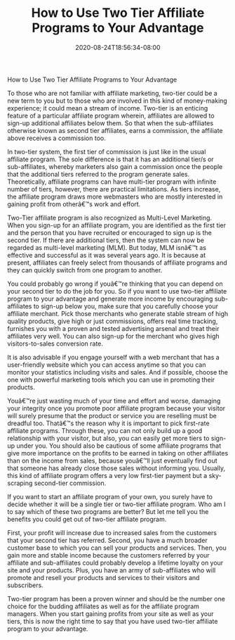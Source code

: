 ﻿---
title: "How to Use Two Tier Affiliate Programs to Your Advantage"
date: 2020-08-24T18:56:34-08:00
description: "35 divers marketing articles Tips for Web Success"
featured_image: "/images/35 divers marketing articles.jpg"
tags: ["35 divers marketing articles"]
---

How to Use Two Tier Affiliate Programs to Your Advantage 


To those who are not familiar with affiliate marketing, two-tier could be a new term to you but to those who are involved in this kind of money-making experience; it could mean a stream of income. Two-tier is an enticing feature of a particular affiliate program wherein, affiliates are allowed to sign-up additional affiliates below them. So that when the sub-affiliates otherwise known as second tier affiliates, earns a commission, the affiliate above receives a commission too. 

In two-tier system, the first tier of commission is just like in the usual affiliate program. The sole difference is that it has an additional tier/s or sub-affiliates, whereby marketers also gain a commission once the people that the additional tiers referred to the program generate sales. Theoretically, affiliate programs can have multi-tier program with infinite number of tiers, however, there are practical limitations. As tiers increase, the affiliate program draws more webmasters who are mostly interested in gaining profit from otherâ€™s work and effort. 

Two-Tier affiliate program is also recognized as Multi-Level Marketing. When you sign-up for an affiliate program, you are identified as the first tier and the person that you have recruited or encouraged to sign up is the second tier. If there are additional tiers, then the system can now be regarded as multi-level marketing (MLM). But today, MLM isnâ€™t as effective and successful as it was several years ago. It is because at present, affiliates can freely select from thousands of affiliate programs and they can quickly switch from one program to another.

You could probably go wrong if youâ€™re thinking that you can depend on your second tier to do the job for you. So if you want to use two-tier affiliate program to your advantage and generate more income by encouraging sub-affiliates to sign-up below you, make sure that you carefully choose your affiliate merchant. Pick those merchants who generate stable stream of high quality products, give high or just commissions, offers real time tracking, furnishes you with a proven and tested advertising arsenal and treat their affiliates very well. You can also sign-up for the merchant who gives high visitors-to-sales conversion rate.

It is also advisable if you engage yourself with a web merchant that has a user-friendly website which you can access anytime so that you can monitor your statistics including visits and sales. And if possible, choose the one with powerful marketing tools which you can use in promoting their products. 

Youâ€™re just wasting much of your time and effort and worse, damaging your integrity once you promote poor affiliate program because your visitor will surely presume that the product or service you are reselling must be dreadful too. Thatâ€™s the reason why it is important to pick first-rate affiliate programs. Through these, you can not only build up a good relationship with your visitor, but also, you can easily get more tiers to sign-up under you. You should also be cautious of some affiliate programs that give more importance on the profits to be earned in taking on other affiliates than on the income from sales, because youâ€™ll just eventually find out that someone has already close those sales without informing you. Usually, this kind of affiliate program offers a very low first-tier payment but a sky-scraping second-tier commission.

If you want to start an affiliate program of your own, you surely have to decide whether it will be a single tier or two-tier affiliate program. Who am I to say which of these two programs are better? But let me tell you the benefits you could get out of two-tier affiliate program.

First, your profit will increase due to increased sales from the customers that your second tier has referred. Second, you have a much broader customer base to which you can sell your products and services. Then, you gain more and stable income because the customers referred by your affiliate and sub-affiliates could probably develop a lifetime loyalty on your site and your products. Plus, you have an army of sub-affiliates who will promote and resell your products and services to their visitors and subscribers. 

Two-tier program has been a proven winner and should be the number one choice for the budding affiliates as well as for the affiliate program managers. When you start gaining profits from your site as well as your tiers, this is now the right time to say that you have used two-tier affiliate program to your advantage.

